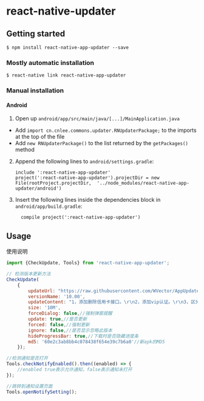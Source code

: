 # react-native-updater

## Getting started

`$ npm install react-native-app-updater --save`

### Mostly automatic installation

`$ react-native link react-native-app-updater`

### Manual installation


#### Android

1. Open up `android/app/src/main/java/[...]/MainApplication.java`
  - Add `import cn.cnlee.commons.updater.RNUpdaterPackage;` to the imports at the top of the file
  - Add `new RNUpdaterPackage()` to the list returned by the `getPackages()` method
2. Append the following lines to `android/settings.gradle`:
  	```
  	include ':react-native-app-updater'
  	project(':react-native-app-updater').projectDir = new File(rootProject.projectDir, 	'../node_modules/react-native-app-updater/android')
  	```
3. Insert the following lines inside the dependencies block in `android/app/build.gradle`:
  	```
      compile project(':react-native-app-updater')
  	```


## Usage
使用说明
```javascript
import {CheckUpdate, Tools} from 'react-native-app-updater';

// 检测版本更新方法
CheckUpdate(
    {
        updateUrl: "https://raw.githubusercontent.com/WVector/AppUpdateDemo/master/apk/sample-debug.apk",
        versionName: '10.00',
        updateContent: "1，添加删除信用卡接口。\r\n2，添加vip认证。\r\n3，区分自定义消费，一个小时不限制。\r\n4，添加放弃任务接口，小时内不生成。\r\n5，消费任务手动生成。",
        size: '10M',
        forceDialog: false,//强制弹窗提醒
        update: true,//是否更新
        forced: false,//强制更新
        ignore: false,//是否显示忽略此版本
        hideProgressBar: true,//下载时是否隐藏进度条
        md5: '60e2c3ab8bb4c078438f654e39c7b6a0'//新apk的MD5
    });

//检测通知是否打开
Tools.checkNotifyEnabled().then((enabled) => {
    //enabled true表示允许通知，false表示通知未打开
});

//跳转到通知设置页面
Tools.openNotifySetting();
```
  